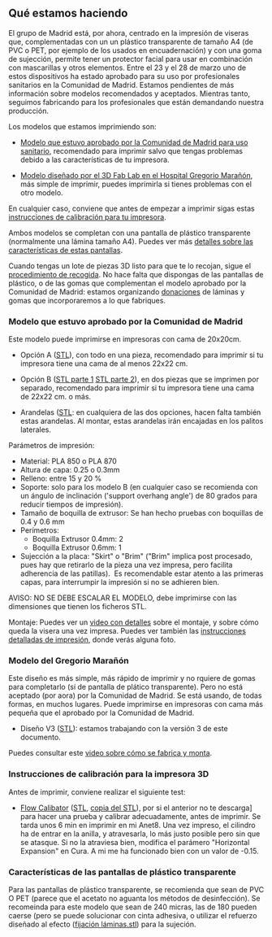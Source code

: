 ## Qué estamos haciendo

El grupo de Madrid está, por ahora, centrado en la impresión de viseras que, complementadas con un un plástico transparente de tamaño A4 (de PVC o PET, por ejemplo de los usados en encuadernación) y con una goma de sujección, permite tener un protector facial para usar en combinación con mascarillas y otros elementos. Entre el 23 y el 28 de marzo uno de estos dispositivos ha estado aprobado para su uso por profesionales sanitarios en la Comunidad de Madrid. Estamos pendientes de más información sobre modelos recomendados y aceptados. Mientras tanto, seguimos fabricando para los profesionales que están demandando nuestra producción.

Los modelos que estamos imprimiendo son:

* [Modelo que estuvo aprobado por la Comunidad de Madrid para uso sanitario](#aprobado), recomendado para imprimir salvo que tengas problemas debido a las características de tu impresora.

* [Modelo diseñado por el 3D Fab Lab en el Hospital Gregorio Marañón](#gregorio), más simple de imprimir, puedes imprimirla si tienes problemas con el otro modelo.

En cualquier caso, conviene que antes de empezar a imprimir sigas estas [instrucciones de calibración para tu impresora](#calibracion).

Ambos modelos se completan con una pantalla de plástico transparente (normalmente una lámina tamaño A4). Puedes ver más [detalles sobre las características de estas pantallas](#pantallas).

Cuando tengas un lote de piezas 3D listo para que te lo recojan, sigue el [procedimiento de recogida](proceso). No hace falta que dispongas de las pantallas de plástico, o de las gomas que complementan el modelo aprobado por la Comunidad de Madrid: estamos organizando [donaciones](#donaciones) de láminas y gomas que incorporaremos a lo que fabriques.

### <a name="aprobado">Modelo que estuvo aprobado por la Comunidad de Madrid</a>

Este modelo puede imprimirse en impresoras con cama de 20x20cm.

* Opción A ([STL](A-Principal_Visera_Madrid-Aprobada_1.0.stl)), con todo en una pieza, recomendado para imprimir si tu impresora tiene una cama de al menos 22x22 cm.

*  Opción B ([STL parte 1](B1_Visera_Madrid-Aprobada_1.0.stl)  [STL parte 2](B2_Visera_Madrid-Aprobada_1.0.stl)), en dos piezas que se imprimen por separado, recomendado para imprimir si tu impresora tiene una cama de 22x22 cm. o más.

* Arandelas ([STL](Arandelas_Visera_Madrid-Aprobada_1.0.stl): en cualquiera de las dos opciones, hacen falta también estas arandelas. Al montar, estas arandelas irán encajadas en los palitos laterales.

Parámetros de impresión:

* Material: PLA 850 o PLA 870
* Altura de capa: 0.25 o 0.3mm
* Relleno: entre 15 y 20 %
* Soporte: solo para los modelo B (en cualquier caso se recomienda con un ángulo de inclinación ('support overhang angle') de 80 grados para reducir tiempos de impresión).
* Tamaño de boquilla de extrusor: Se han hecho pruebas con boquillas de 0.4 y 0.6 mm
* Perímetros:
  - Boquilla Extrusor 0.4mm: 2
  - Boquilla Extrusor 0.6mm: 1
* Sujección a la placa: "Skirt" o "Brim" ("Brim" implica post procesado, pues hay que retirarlo de la pieza una vez impresa, pero facilita adherencia de las patillas).
﻿
Es recomendable estar atento a las primeras capas, para interrumpir la impresión si no se adhieren bien.

AVISO: NO SE DEBE ESCALAR EL MODELO, debe imprimirse con las dimensiones que tienen los ficheros STL.

Montaje: Puedes ver un [video con detalles](https://youtu.be/OjrsSroGJtQ) sobre el montaje, y sobre cómo queda la visera una vez impresa. Puedes ver también las [instrucciones detalladas de impresión](https://wikifactory.com/+covidmakersmadrid/visera-hospitales), donde verás alguna foto.


### <a name="gregorio">Modelo del Gregorio Marañón</a>

Este diseño es más simple, más rápido de imprimir y no rquiere de gomas para completarlo (sí de pantalla de plático transparente). Pero no está aceptado (por aora) por la Comunidad de Madrid. Se está usando, de todas formas, en muchos lugares. Puede imprimirse en impresoras con cama más pequeña que el aprobado por la Comunidad de Madrid.

* Diseño V3 ([STL](SIMPLE_V3.stl)): estamos trabajando con la versión 3 de este documento.

Puedes consultar este [video sobre cómo se fabrica y monta](https://www.youtube.com/watch?v=PltnknIDqJg).

### <a name="calibracion">Instrucciones de calibración para la impresora 3D</a>

Antes de imprimir, conviene realizar el siguiente test:

* [Flow Calibator](https://www.thingiverse.com/thing:1662342) ([STL](https://cdn.thingiverse.com/assets/43/12/fc/91/0b/flow_calibrator.stl), [copia del STL](flow_calibrator.stl)), por si el anterior no te descarga] para hacer una prueba y calibrar adecuadamente, antes de imprimir. Se tarda unos 6 min en imprimir en mi Anet8. Una vez impreso, el cilindro ha de entrar en la anilla, y atravesarla, lo más justo posible pero sin que se atasque. Si no la atraviesa bien, modifica el parámero "Horizontal Expansion" en Cura. A mi me ha funcionado bien con un valor de -0.15.


### <a name="pantallas">Características de las pantallas de plástico transparente</a>

Para las pantallas de plástico transparente, se recomienda que sean de PVC O PET (parece que el acetato no aguanta los métodos de desinfección). Se recomeinda para este modelo que sean de 240 micras, las de 180 pueden caerse (pero se puede solucionar con cinta adhesiva, o utilizar el refuerzo diseñado al efecto ([fijación láminas.stl](https://cdn.thingiverse.com/assets/90/9a/52/09/6a/fijacion_laminas_finas_Visera_3.5.2.stl)) para la sujeción. 
